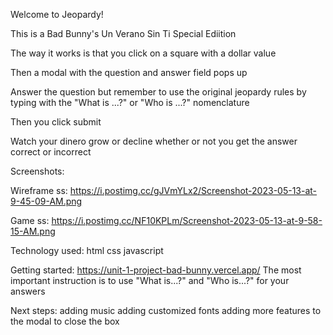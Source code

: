 Welcome to Jeopardy!

This is a Bad Bunny's Un Verano Sin Ti Special Ediition 

The way it works is that you click on a square with a dollar value

Then a modal with the question and answer field pops up

Answer the question but remember to use the original jeopardy rules by typing with the "What is ...?" or "Who is ...?" nomenclature

Then you click submit

Watch your dinero grow or decline whether or not you get the answer correct or incorrect

Screenshots:

Wireframe ss: https://i.postimg.cc/gJVmYLx2/Screenshot-2023-05-13-at-9-45-09-AM.png

Game ss: https://i.postimg.cc/NF10KPLm/Screenshot-2023-05-13-at-9-58-15-AM.png

Technology used:
html
css
javascript

Getting started:
https://unit-1-project-bad-bunny.vercel.app/
The most important instruction is to use "What is...?" and "Who is...?" for your answers

Next steps:
adding music 
adding customized fonts
adding more features to the modal to close the box 
